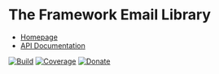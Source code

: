# The Framework Email Library

- [Homepage](https://the-framework.gitlab.io/libraries/email.html)
- [API Documentation](https://the-framework.gitlab.io/libraries/email/docs/)

[![Build](https://gitlab.com/the-framework/libraries/email/badges/master/pipeline.svg)](https://gitlab.com/the-framework/libraries/email/-/jobs)
[![Coverage](https://gitlab.com/the-framework/libraries/email/badges/master/coverage.svg?job=test:php)](https://the-framework.gitlab.io/libraries/email/coverage/)
[![Donate](https://img.shields.io/badge/Donate-PayPal-blue.svg)](https://www.paypal.com/cgi-bin/webscr?cmd=_s-xclick&hosted_button_id=NGBNW5PY4VSJ4)
